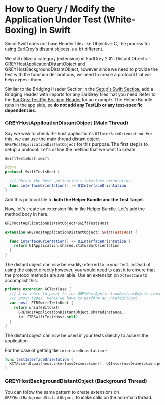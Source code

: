 # How to Query / Modify the Application Under Test (White-Boxing) in Swift

Since Swift does not have Header files like Objective-C, the process for using
EarlGrey's distant objects is a bit different.

We still utilize a category (extension) of EarlGrey 2.0's Distant Objects -
GREYHostApplicationDistantObject and GREYHostBackgroundDistantObject, however
since we need to provide the test with the function declarations, we need to
create a protocol that will help expose them.

Similar to the Bridging Header Section in the
[Setup's Swift Section](setup.md#bridging_header), add a Bridging Header with
imports for any EarlGrey files that you need. Refer to the [EarlGrey TestRig
Bridging Header](../Tests/TestRig/Sources/Swift/FTRSwiftTestRigBridgingHeader.h)
for an example. The Helper Bundle runs in the app side, so **do not add any
TestLib or any test-specific dependencies**.

### GREYHostApplicationDistantObject (Main Thread)

Say we wish to check the host application's `UIInterfaceOrientation`. For this,
we can use the main thread distant object - `GREYHostApplicationDistantObject`
for this purpose. The first step is to setup a protocol. Let's define the method
that we want to create.

```swift
SwiftTestsHost.swift

@objc
protocol SwiftTestsHost {

  /// Obtain the host application's interface orientation.
  func interfaceOrientation() -> UIInterfaceOrientation
}
```

Add this protocol file to **both the Helper Bundle and the Test Target**.

Now, let's create an extension file in the Helper Bundle. Let's add the method
body in here.

```swift
GREYHostApplicationDistantObject+SwiftTestsHost

extension GREYHostApplicationDistantObject: SwiftTestsHost {

  func interfaceOrientation() -> UIInterfaceOrientation {
    return UIApplication.shared.statusBarOrientation
  }
}
```

The distant object can now be readily referred to in your test. Instead of using
the object directly however, you would need to cast it to ensure that the
protocol methods are available. Use an extension on `XCTestCase` to accomplish
this.

```swift
private extension XCTestCase {
  /// A variable to point to the GREYHostApplicationDistantObject since casts in Swift fail on
  /// proxy types. Hence we have to perform an unsafeBitCast.
  var host: FTRSwiftTestsHost {
    return unsafeBitCast(
      GREYHostApplicationDistantObject.sharedInstance,
      to: FTRSwiftTestsHost.self)
  }
}
```

The distant object can now be used in your tests directly to access the
application.

For the case of getting the `interfaceOrientation` -

```swift
func testInterfaceOrientation {
  XCTAssertEqual(host.interfaceOrientation(), UIInterfaceOrientation.portrait)
}

```

### GREYHostBackgroundDistantObject (Background Thread)

You can follow the same pattern to create extensions on
`GREYHostBackgroundDistantObject`, to make calls on the non-main thread.
